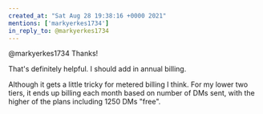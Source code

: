 ```yaml
---
created_at: "Sat Aug 28 19:38:16 +0000 2021"
mentions: ['markyerkes1734']
in_reply_to: @markyerkes1734
---
```


@markyerkes1734 Thanks!

That's definitely helpful. I should add in annual billing. 

Although it gets a little tricky for metered billing I think. For my lower two tiers, it ends up billing each month based on number of DMs sent, with the higher of the plans including 1250 DMs "free".